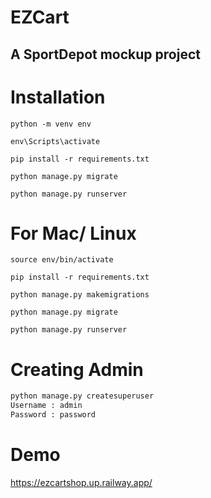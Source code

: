 # EZCart

## A SportDepot mockup project

# Installation

`python -m venv env`

`env\Scripts\activate`

`pip install -r requirements.txt`

`python manage.py migrate`

`python manage.py runserver`

# For Mac/ Linux

`source env/bin/activate`

`pip install -r requirements.txt`

`python manage.py makemigrations`

`python manage.py migrate`

`python manage.py runserver`

# Creating Admin

```python
python manage.py createsuperuser
Username : admin
Password : password
```
# Demo

https://ezcartshop.up.railway.app/

